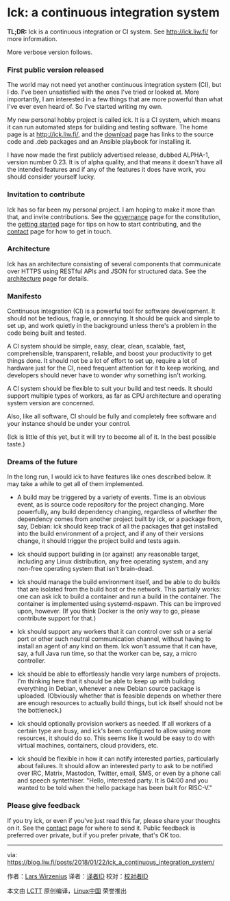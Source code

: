 Ick: a continuous integration system
======
**TL;DR:** Ick is a continuous integration or CI system. See <http://ick.liw.fi/> for more information.

More verbose version follows.

### First public version released

The world may not need yet another continuous integration system (CI), but I do. I've been unsatisfied with the ones I've tried or looked at. More importantly, I am interested in a few things that are more powerful than what I've ever even heard of. So I've started writing my own.

My new personal hobby project is called ick. It is a CI system, which means it can run automated steps for building and testing software. The home page is at <http://ick.liw.fi/>, and the [download][1] page has links to the source code and .deb packages and an Ansible playbook for installing it.

I have now made the first publicly advertised release, dubbed ALPHA-1, version number 0.23. It is of alpha quality, and that means it doesn't have all the intended features and if any of the features it does have work, you should consider yourself lucky.

### Invitation to contribute

Ick has so far been my personal project. I am hoping to make it more than that, and invite contributions. See the [governance][2] page for the constitution, the [getting started][3] page for tips on how to start contributing, and the [contact][4] page for how to get in touch.

### Architecture

Ick has an architecture consisting of several components that communicate over HTTPS using RESTful APIs and JSON for structured data. See the [architecture][5] page for details.

### Manifesto

Continuous integration (CI) is a powerful tool for software development. It should not be tedious, fragile, or annoying. It should be quick and simple to set up, and work quietly in the background unless there's a problem in the code being built and tested.

A CI system should be simple, easy, clear, clean, scalable, fast, comprehensible, transparent, reliable, and boost your productivity to get things done. It should not be a lot of effort to set up, require a lot of hardware just for the CI, need frequent attention for it to keep working, and developers should never have to wonder why something isn't working.

A CI system should be flexible to suit your build and test needs. It should support multiple types of workers, as far as CPU architecture and operating system version are concerned.

Also, like all software, CI should be fully and completely free software and your instance should be under your control.

(Ick is little of this yet, but it will try to become all of it. In the best possible taste.)

### Dreams of the future

In the long run, I would ick to have features like ones described below. It may take a while to get all of them implemented.

  * A build may be triggered by a variety of events. Time is an obvious event, as is source code repository for the project changing. More powerfully, any build dependency changing, regardless of whether the dependency comes from another project built by ick, or a package from, say, Debian: ick should keep track of all the packages that get installed into the build environment of a project, and if any of their versions change, it should trigger the project build and tests again.

  * Ick should support building in (or against) any reasonable target, including any Linux distribution, any free operating system, and any non-free operating system that isn't brain-dead.

  * Ick should manage the build environment itself, and be able to do builds that are isolated from the build host or the network. This partially works: one can ask ick to build a container and run a build in the container. The container is implemented using systemd-nspawn. This can be improved upon, however. (If you think Docker is the only way to go, please contribute support for that.)

  * Ick should support any workers that it can control over ssh or a serial port or other such neutral communication channel, without having to install an agent of any kind on them. Ick won't assume that it can have, say, a full Java run time, so that the worker can be, say, a micro controller.

  * Ick should be able to effortlessly handle very large numbers of projects. I'm thinking here that it should be able to keep up with building everything in Debian, whenever a new Debian source package is uploaded. (Obviously whether that is feasible depends on whether there are enough resources to actually build things, but ick itself should not be the bottleneck.)

  * Ick should optionally provision workers as needed. If all workers of a certain type are busy, and ick's been configured to allow using more resources, it should do so. This seems like it would be easy to do with virtual machines, containers, cloud providers, etc.

  * Ick should be flexible in how it can notify interested parties, particularly about failures. It should allow an interested party to ask to be notified over IRC, Matrix, Mastodon, Twitter, email, SMS, or even by a phone call and speech syntethiser. "Hello, interested party. It is 04:00 and you wanted to be told when the hello package has been built for RISC-V."




### Please give feedback

If you try ick, or even if you've just read this far, please share your thoughts on it. See the [contact][4] page for where to send it. Public feedback is preferred over private, but if you prefer private, that's OK too.

--------------------------------------------------------------------------------

via: https://blog.liw.fi/posts/2018/01/22/ick_a_continuous_integration_system/

作者：[Lars Wirzenius][a]
译者：[译者ID](https://github.com/译者ID)
校对：[校对者ID](https://github.com/校对者ID)

本文由 [LCTT](https://github.com/LCTT/TranslateProject) 原创编译，[Linux中国](https://linux.cn/) 荣誉推出

[a]:https://blog.liw.fi/
[1]:http://ick.liw.fi/download/
[2]:http://ick.liw.fi/governance/
[3]:http://ick.liw.fi/getting-started/
[4]:http://ick.liw.fi/contact/
[5]:http://ick.liw.fi/architecture/
